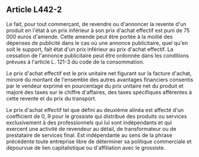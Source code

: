 Article L442-2
----
Le fait, pour tout commerçant, de revendre ou d'annoncer la revente d'un produit
en l'état à un prix inférieur à son prix d'achat effectif est puni de 75 000
euros d'amende. Cette amende peut être portée à la moitié des dépenses de
publicité dans le cas où une annonce publicitaire, quel qu'en soit le support,
fait état d'un prix inférieur au prix d'achat effectif. La cessation de
l'annonce publicitaire peut être ordonnée dans les conditions prévues à
l'article L. 121-3 du code de la consommation.

Le prix d'achat effectif est le prix unitaire net figurant sur la facture
d'achat, minoré du montant de l'ensemble des autres avantages financiers
consentis par le vendeur exprimé en pourcentage du prix unitaire net du produit
et majoré des taxes sur le chiffre d'affaires, des taxes spécifiques afférentes
à cette revente et du prix du transport.

Le prix d'achat effectif tel que défini au deuxième alinéa est affecté d'un
coefficient de 0, 9 pour le grossiste qui distribue des produits ou services
exclusivement à des professionnels qui lui sont indépendants et qui exercent une
activité de revendeur au détail, de transformateur ou de prestataire de services
final. Est indépendante au sens de la phrase précédente toute entreprise libre
de déterminer sa politique commerciale et dépourvue de lien capitalistique ou
d'affiliation avec le grossiste.
